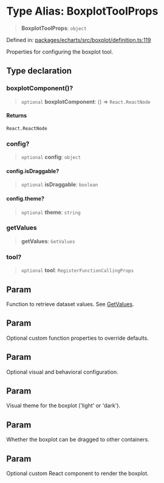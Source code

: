 # Type Alias: BoxplotToolProps

> **BoxplotToolProps**: `object`

Defined in: [packages/echarts/src/boxplot/definition.ts:119](https://github.com/GeoDaCenter/openassistant/blob/7dec66552ed2da789768e26aca21ecb2918b5d3b/packages/echarts/src/boxplot/definition.ts#L119)

Properties for configuring the boxplot tool.

## Type declaration

### boxplotComponent()?

> `optional` **boxplotComponent**: () => `React.ReactNode`

#### Returns

`React.ReactNode`

### config?

> `optional` **config**: `object`

#### config.isDraggable?

> `optional` **isDraggable**: `boolean`

#### config.theme?

> `optional` **theme**: `string`

### getValues

> **getValues**: `GetValues`

### tool?

> `optional` **tool**: `RegisterFunctionCallingProps`

## Param

Function to retrieve dataset values. See [GetValues](GetValues.md).

## Param

Optional custom function properties to override defaults.

## Param

Optional visual and behavioral configuration.

## Param

Visual theme for the boxplot ('light' or 'dark').

## Param

Whether the boxplot can be dragged to other containers.

## Param

Optional custom React component to render the boxplot.
